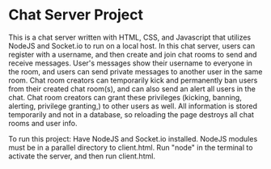 # Chat Server Project
This is a chat server written with HTML, CSS, and Javascript that utilizes NodeJS and Socket.io to run on a local host. In this chat server, users can register with a username, and then create and join chat rooms to send and receive messages. User's messages show their username to everyone in the room, and users can send private messages to another user in the same room. Chat room creators can temporarily kick and permanently ban users from their created chat room(s), and can also send an alert all users in the chat. Chat room creators can grant these privileges (kicking, banning, alerting, privilege granting,) to other users as well. All information is stored temporarily and not in a database, so reloading the page destroys all chat rooms and user info.

To run this project:
Have NodeJS and Socket.io installed. NodeJS modules must be in a parallel directory to client.html. Run "node" in the terminal to activate the server, and then run client.html.
